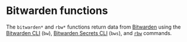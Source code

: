 # Bitwarden functions

The `bitwarden*` and `rbw*` functions return data from
[Bitwarden](https://bitwarden.com) using the [Bitwarden
CLI](https://bitwarden.com/help/article/cli/) (`bw`), [Bitwarden Secrets
CLI](https://bitwarden.com/help/secrets-manager-cli/) (`bws`), and
[`rbw`](https://github.com/doy/rbw) commands.
